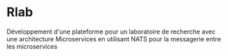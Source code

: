 # Rlab
Développement d'une plateforme pour un laboratoire de recherche avec une architecture Microservices en utilisant NATS pour la messagerie entre les microservices
